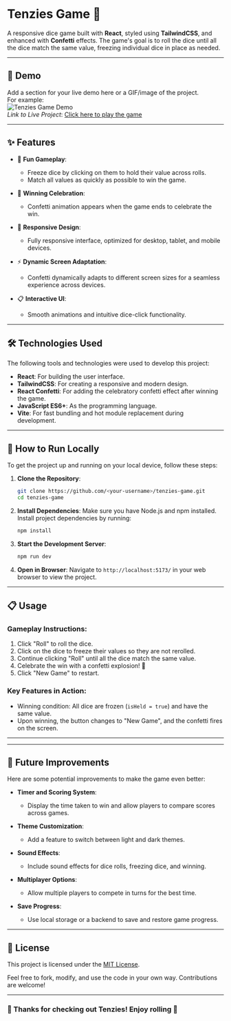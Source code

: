 # Tenzies Game 🎲

A responsive dice game built with **React**, styled using **TailwindCSS**, and enhanced with **Confetti** effects. The game's goal is to roll the dice until all the dice match the same value, freezing individual dice in place as needed.

---

## 📸 Demo

Add a section for your live demo here or a GIF/image of the project.  
For example:  
![Tenzies Game Demo](https://via.placeholder.com/800x400?text=Project+Demo)  
_Link to Live Project_: [Click here to play the game](#)

---

## ✨ Features

- 🎲 **Fun Gameplay**:

  - Freeze dice by clicking on them to hold their value across rolls.
  - Match all values as quickly as possible to win the game.

- 🎉 **Winning Celebration**:

  - Confetti animation appears when the game ends to celebrate the win.

- 🌟 **Responsive Design**:

  - Fully responsive interface, optimized for desktop, tablet, and mobile devices.

- ⚡ **Dynamic Screen Adaptation**:

  - Confetti dynamically adapts to different screen sizes for a seamless experience across devices.

- 📋 **Interactive UI**:
  - Smooth animations and intuitive dice-click functionality.

---

## 🛠️ Technologies Used

The following tools and technologies were used to develop this project:

- **React**: For building the user interface.
- **TailwindCSS**: For creating a responsive and modern design.
- **React Confetti**: For adding the celebratory confetti effect after winning the game.
- **JavaScript ES6+**: As the programming language.
- **Vite**: For fast bundling and hot module replacement during development.

---

## 🚀 How to Run Locally

To get the project up and running on your local device, follow these steps:

1. **Clone the Repository**:

   ```bash
   git clone https://github.com/<your-username>/tenzies-game.git
   cd tenzies-game
   ```

2. **Install Dependencies**:
   Make sure you have Node.js and npm installed. Install project dependencies by running:

   ```bash
   npm install
   ```

3. **Start the Development Server**:

   ```bash
   npm run dev
   ```

4. **Open in Browser**:
   Navigate to `http://localhost:5173/` in your web browser to view the project.

---

## 📋 Usage

### Gameplay Instructions:

1. Click "Roll" to roll the dice.
2. Click on the dice to freeze their values so they are not rerolled.
3. Continue clicking "Roll" until all the dice match the same value.
4. Celebrate the win with a confetti explosion! 🎉
5. Click "New Game" to restart.

### Key Features in Action:

- Winning condition: All dice are frozen (`isHeld = true`) and have the same value.
- Upon winning, the button changes to "New Game", and the confetti fires on the screen.

---

---

## 🔮 Future Improvements

Here are some potential improvements to make the game even better:

- **Timer and Scoring System**:

  - Display the time taken to win and allow players to compare scores across games.

- **Theme Customization**:

  - Add a feature to switch between light and dark themes.

- **Sound Effects**:

  - Include sound effects for dice rolls, freezing dice, and winning.

- **Multiplayer Options**:

  - Allow multiple players to compete in turns for the best time.

- **Save Progress**:
  - Use local storage or a backend to save and restore game progress.

---

## 📜 License

This project is licensed under the [MIT License](https://opensource.org/licenses/MIT).

Feel free to fork, modify, and use the code in your own way. Contributions are welcome!

---

### 🎉 Thanks for checking out Tenzies! Enjoy rolling 🎲
